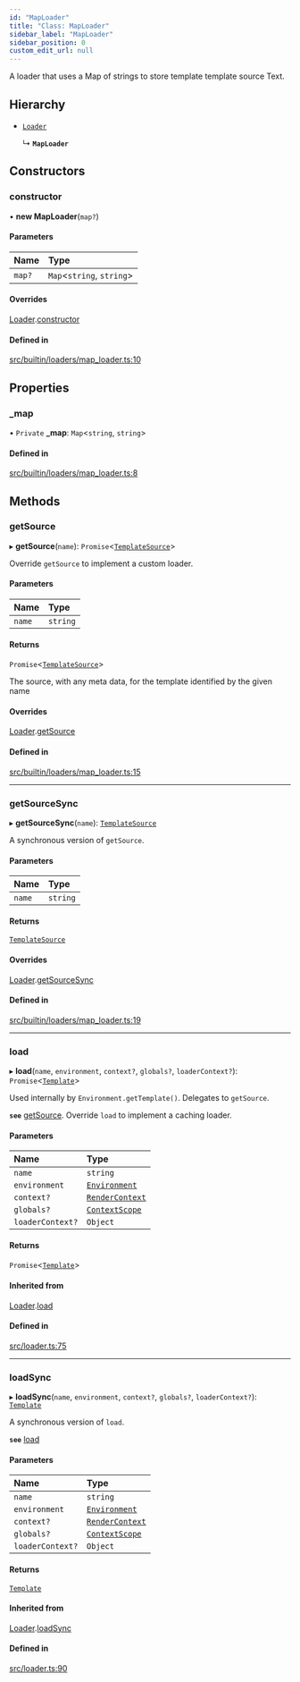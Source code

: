 ```yaml
---
id: "MapLoader"
title: "Class: MapLoader"
sidebar_label: "MapLoader"
sidebar_position: 0
custom_edit_url: null
---
```


A loader that uses a Map of strings to store template template source Text.

## Hierarchy

- [`Loader`](Loader.md)

  ↳ **`MapLoader`**

## Constructors

### constructor

• **new MapLoader**(`map?`)

#### Parameters

| Name | Type |
| :------ | :------ |
| `map?` | `Map`<`string`, `string`\> |

#### Overrides

[Loader](Loader.md).[constructor](Loader.md#constructor)

#### Defined in

[src/builtin/loaders/map_loader.ts:10](https://github.com/jg-rp/liquidscript/blob/6bed77c/src/builtin/loaders/map_loader.ts#L10)

## Properties

### \_map

• `Private` **\_map**: `Map`<`string`, `string`\>

#### Defined in

[src/builtin/loaders/map_loader.ts:8](https://github.com/jg-rp/liquidscript/blob/6bed77c/src/builtin/loaders/map_loader.ts#L8)

## Methods

### getSource

▸ **getSource**(`name`): `Promise`<[`TemplateSource`](TemplateSource.md)\>

Override `getSource` to implement a custom loader.

#### Parameters

| Name | Type |
| :------ | :------ |
| `name` | `string` |

#### Returns

`Promise`<[`TemplateSource`](TemplateSource.md)\>

The source, with any meta data, for the template identified by
the given name

#### Overrides

[Loader](Loader.md).[getSource](Loader.md#getsource)

#### Defined in

[src/builtin/loaders/map_loader.ts:15](https://github.com/jg-rp/liquidscript/blob/6bed77c/src/builtin/loaders/map_loader.ts#L15)

___

### getSourceSync

▸ **getSourceSync**(`name`): [`TemplateSource`](TemplateSource.md)

A synchronous version of `getSource`.

#### Parameters

| Name | Type |
| :------ | :------ |
| `name` | `string` |

#### Returns

[`TemplateSource`](TemplateSource.md)

#### Overrides

[Loader](Loader.md).[getSourceSync](Loader.md#getsourcesync)

#### Defined in

[src/builtin/loaders/map_loader.ts:19](https://github.com/jg-rp/liquidscript/blob/6bed77c/src/builtin/loaders/map_loader.ts#L19)

___

### load

▸ **load**(`name`, `environment`, `context?`, `globals?`, `loaderContext?`): `Promise`<[`Template`](Template.md)\>

Used internally by `Environment.getTemplate()`. Delegates to `getSource`.

**`see`** [getSource](MapLoader.md#getsource). Override `load` to implement a caching loader.

#### Parameters

| Name | Type |
| :------ | :------ |
| `name` | `string` |
| `environment` | [`Environment`](Environment.md) |
| `context?` | [`RenderContext`](RenderContext.md) |
| `globals?` | [`ContextScope`](../modules.md#contextscope) |
| `loaderContext?` | `Object` |

#### Returns

`Promise`<[`Template`](Template.md)\>

#### Inherited from

[Loader](Loader.md).[load](Loader.md#load)

#### Defined in

[src/loader.ts:75](https://github.com/jg-rp/liquidscript/blob/6bed77c/src/loader.ts#L75)

___

### loadSync

▸ **loadSync**(`name`, `environment`, `context?`, `globals?`, `loaderContext?`): [`Template`](Template.md)

A synchronous version of `load`.

**`see`** [load](MapLoader.md#load)

#### Parameters

| Name | Type |
| :------ | :------ |
| `name` | `string` |
| `environment` | [`Environment`](Environment.md) |
| `context?` | [`RenderContext`](RenderContext.md) |
| `globals?` | [`ContextScope`](../modules.md#contextscope) |
| `loaderContext?` | `Object` |

#### Returns

[`Template`](Template.md)

#### Inherited from

[Loader](Loader.md).[loadSync](Loader.md#loadsync)

#### Defined in

[src/loader.ts:90](https://github.com/jg-rp/liquidscript/blob/6bed77c/src/loader.ts#L90)
